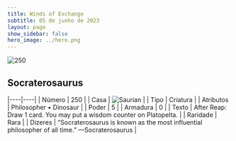 ```yaml
---
title: Winds of Exchange
subtitle: 05 de junho de 2023
layout: page
show_sidebar: false
hero_image: ../hero.png
---
```


![250](https://mastervault-storage-prod.s3.amazonaws.com/media/card_front/en/600_250_7fa593b6e197_en.png)


## Socraterosaurus

|----|----|
| Número | 250 |
| Casa | ![Saurian](https://archonarcana.com/images/thumb/9/9e/Saurian_P.png/22px-Saurian_P.png "Sauro") |
| Tipo | Criatura |
| Atributos | Philosopher • Dinosaur |
| Poder | 5 |
| Armadura | 0 |
| Texto | After Reap: Draw 1 card. You may put a wisdom counter on Platopelta.  |
| Raridade | Rara |
| Dizeres | “Socraterosaurus is known as the most influential philosopher of all time.” —Socraterosaurus |

